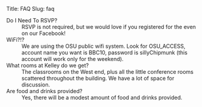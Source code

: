 Title: FAQ
Slug: faq

<dl>
   <dt>Do I Need To RSVP?</dt>
   <dd>RSVP is not required, but we would love if you registered for the even on our Facebook!</dd>
   
  <dt>WiFi?!?</dt>
  <dd>We are using the OSU public wifi system. Look for OSU_ACCESS, account name you want is BBC10, password is sillyChipmunk (this account will work only for the weekend).</dd>
  
  <dt>What rooms at Kelley do we get? </dt>
  <dd>The classrooms on the West end, plus all the little conference rooms scattered throughout the building. We have a lot of space for discussion.</dd>
  
  <dt>Are food and drinks provided? </dt>
  <dd>Yes, there will be a modest amount of food and drinks provided.</dd>
  
  
</dl>
